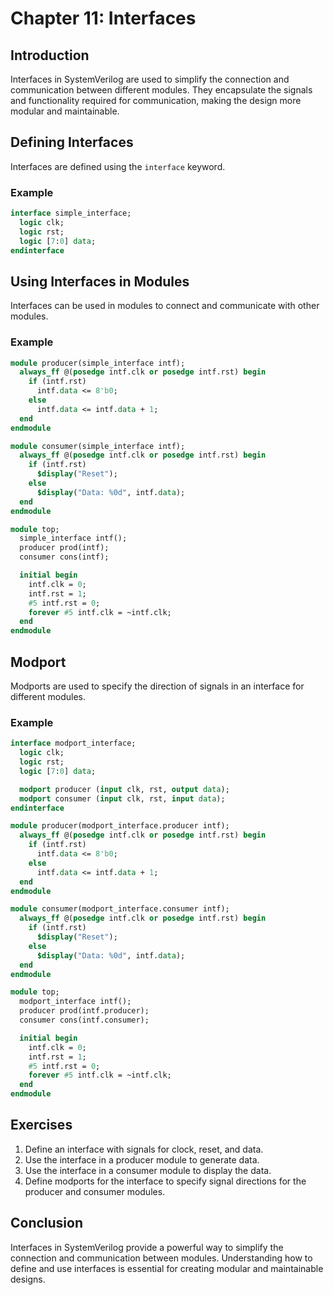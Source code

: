 # Chapter 11: Interfaces

## Introduction
Interfaces in SystemVerilog are used to simplify the connection and communication between different modules. They encapsulate the signals and functionality required for communication, making the design more modular and maintainable.

## Defining Interfaces
Interfaces are defined using the `interface` keyword.

### Example
```systemverilog
interface simple_interface;
  logic clk;
  logic rst;
  logic [7:0] data;
endinterface
```

## Using Interfaces in Modules
Interfaces can be used in modules to connect and communicate with other modules.

### Example
```systemverilog
module producer(simple_interface intf);
  always_ff @(posedge intf.clk or posedge intf.rst) begin
    if (intf.rst)
      intf.data <= 8'b0;
    else
      intf.data <= intf.data + 1;
  end
endmodule

module consumer(simple_interface intf);
  always_ff @(posedge intf.clk or posedge intf.rst) begin
    if (intf.rst)
      $display("Reset");
    else
      $display("Data: %0d", intf.data);
  end
endmodule

module top;
  simple_interface intf();
  producer prod(intf);
  consumer cons(intf);

  initial begin
    intf.clk = 0;
    intf.rst = 1;
    #5 intf.rst = 0;
    forever #5 intf.clk = ~intf.clk;
  end
endmodule
```

## Modport
Modports are used to specify the direction of signals in an interface for different modules.

### Example
```systemverilog
interface modport_interface;
  logic clk;
  logic rst;
  logic [7:0] data;

  modport producer (input clk, rst, output data);
  modport consumer (input clk, rst, input data);
endinterface

module producer(modport_interface.producer intf);
  always_ff @(posedge intf.clk or posedge intf.rst) begin
    if (intf.rst)
      intf.data <= 8'b0;
    else
      intf.data <= intf.data + 1;
  end
endmodule

module consumer(modport_interface.consumer intf);
  always_ff @(posedge intf.clk or posedge intf.rst) begin
    if (intf.rst)
      $display("Reset");
    else
      $display("Data: %0d", intf.data);
  end
endmodule

module top;
  modport_interface intf();
  producer prod(intf.producer);
  consumer cons(intf.consumer);

  initial begin
    intf.clk = 0;
    intf.rst = 1;
    #5 intf.rst = 0;
    forever #5 intf.clk = ~intf.clk;
  end
endmodule
```

## Exercises
1. Define an interface with signals for clock, reset, and data.
2. Use the interface in a producer module to generate data.
3. Use the interface in a consumer module to display the data.
4. Define modports for the interface to specify signal directions for the producer and consumer modules.

## Conclusion
Interfaces in SystemVerilog provide a powerful way to simplify the connection and communication between modules. Understanding how to define and use interfaces is essential for creating modular and maintainable designs.

